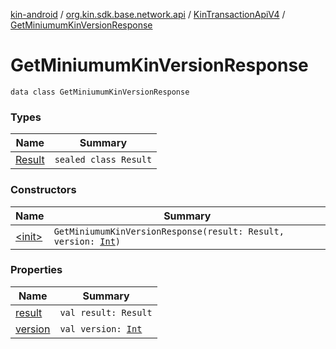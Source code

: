 [kin-android](../../../index.md) / [org.kin.sdk.base.network.api](../../index.md) / [KinTransactionApiV4](../index.md) / [GetMiniumumKinVersionResponse](./index.md)

# GetMiniumumKinVersionResponse

`data class GetMiniumumKinVersionResponse`

### Types

| Name | Summary |
|---|---|
| [Result](-result/index.md) | `sealed class Result` |

### Constructors

| Name | Summary |
|---|---|
| [&lt;init&gt;](-init-.md) | `GetMiniumumKinVersionResponse(result: Result, version: `[`Int`](https://kotlinlang.org/api/latest/jvm/stdlib/kotlin/-int/index.html)`)` |

### Properties

| Name | Summary |
|---|---|
| [result](result.md) | `val result: Result` |
| [version](version.md) | `val version: `[`Int`](https://kotlinlang.org/api/latest/jvm/stdlib/kotlin/-int/index.html) |
